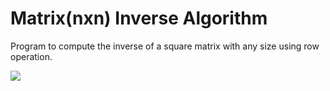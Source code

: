 <h1>Matrix(nxn) Inverse Algorithm</h1>
<p>Program to compute the inverse of a square matrix with any size using row operation.</p>
<img src="https://user-images.githubusercontent.com/20774864/59977840-69147880-95d6-11e9-94c6-2c0e5cc643d6.png"/>
